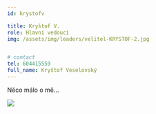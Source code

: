 ```yaml
---
id: krystofv

title: Kryštof V.
role: Hlavní vedoucí
img: /assets/img/leaders/velitel-KRYSTOF-2.jpg


# contact
tel: 604415559
full_name: Kryštof Veselovský
---
```

Něco málo o mě...

<img src="{{ img }}" transform-images="avif webp png jpg">